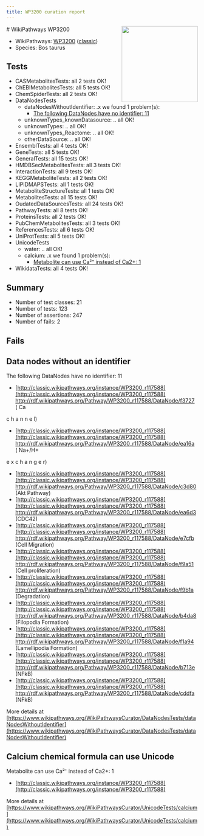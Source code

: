 ```yaml
---
title: WP3200 curation report
---
```


<img style="float: right; width: 200px" src="https://upload.wikimedia.org/wikipedia/commons/thumb/8/83/Wplogo_with_text_500.png/640px-Wplogo_with_text_500.png" />
# WikiPathways WP3200

* WikiPathways: [WP3200](https://wikipathways.org/pathways/WP3200) ([classic](https://classic.wikipathways.org/instance/WP3200))
* Species: Bos taurus
## Tests
* CASMetabolitesTests: all 2 tests OK!
* ChEBIMetabolitesTests: all 5 tests OK!
* ChemSpiderTests: all 2 tests OK!
* DataNodesTests
    * dataNodesWithoutIdentifier: .x we found 1 problem(s):
        * [The following DataNodes have no identifier: 11](#8792c491)
    * unknownTypes_knownDatasource: .. all OK!
    * unknownTypes: .. all OK!
    * unknownTypes_Reactome: .. all OK!
    * otherDataSource: .. all OK!
* EnsemblTests: all 4 tests OK!
* GeneTests: all 5 tests OK!
* GeneralTests: all 15 tests OK!
* HMDBSecMetabolitesTests: all 3 tests OK!
* InteractionTests: all 9 tests OK!
* KEGGMetaboliteTests: all 2 tests OK!
* LIPIDMAPSTests: all 1 tests OK!
* MetaboliteStructureTests: all 1 tests OK!
* MetabolitesTests: all 15 tests OK!
* OudatedDataSourcesTests: all 24 tests OK!
* PathwayTests: all 8 tests OK!
* ProteinsTests: all 2 tests OK!
* PubChemMetabolitesTests: all 3 tests OK!
* ReferencesTests: all 6 tests OK!
* UniProtTests: all 5 tests OK!
* UnicodeTests
    * water: .. all OK!
    * calcium: .x we found 1 problem(s):
        * [Metabolite can use Ca²⁺ instead of Ca2+: 1](#11d84c22)
* WikidataTests: all 4 tests OK!


## Summary

* Number of test classes: 21
* Number of tests: 123
* Number of assertions: 247
* Number of fails: 2

## Fails

<a name="8792c491" />

## Data nodes without an identifier

The following DataNodes have no identifier: 11

* [http://classic.wikipathways.org/instance/WP3200_r117588](http://classic.wikipathways.org/instance/WP3200_r117588) http://rdf.wikipathways.org/Pathway/WP3200_r117588/DataNode/f3727 (
Ca

c
h
a
n
n
e
l)
* [http://classic.wikipathways.org/instance/WP3200_r117588](http://classic.wikipathways.org/instance/WP3200_r117588) http://rdf.wikipathways.org/Pathway/WP3200_r117588/DataNode/ea16a (
Na+/H+

e
x
c
h
a
n
g
e
r)
* [http://classic.wikipathways.org/instance/WP3200_r117588](http://classic.wikipathways.org/instance/WP3200_r117588) http://rdf.wikipathways.org/Pathway/WP3200_r117588/DataNode/c3d80 (Akt
Pathway)
* [http://classic.wikipathways.org/instance/WP3200_r117588](http://classic.wikipathways.org/instance/WP3200_r117588) http://rdf.wikipathways.org/Pathway/WP3200_r117588/DataNode/ea6d3 (CDC42)
* [http://classic.wikipathways.org/instance/WP3200_r117588](http://classic.wikipathways.org/instance/WP3200_r117588) http://rdf.wikipathways.org/Pathway/WP3200_r117588/DataNode/e7cfb (Cell Migration)
* [http://classic.wikipathways.org/instance/WP3200_r117588](http://classic.wikipathways.org/instance/WP3200_r117588) http://rdf.wikipathways.org/Pathway/WP3200_r117588/DataNode/f9a51 (Cell proliferation)
* [http://classic.wikipathways.org/instance/WP3200_r117588](http://classic.wikipathways.org/instance/WP3200_r117588) http://rdf.wikipathways.org/Pathway/WP3200_r117588/DataNode/f9b1a (Degradation)
* [http://classic.wikipathways.org/instance/WP3200_r117588](http://classic.wikipathways.org/instance/WP3200_r117588) http://rdf.wikipathways.org/Pathway/WP3200_r117588/DataNode/b4da8 (Filopodia
Formation)
* [http://classic.wikipathways.org/instance/WP3200_r117588](http://classic.wikipathways.org/instance/WP3200_r117588) http://rdf.wikipathways.org/Pathway/WP3200_r117588/DataNode/f1a94 (Lamellipodia
Formation)
* [http://classic.wikipathways.org/instance/WP3200_r117588](http://classic.wikipathways.org/instance/WP3200_r117588) http://rdf.wikipathways.org/Pathway/WP3200_r117588/DataNode/b713e (NFkB)
* [http://classic.wikipathways.org/instance/WP3200_r117588](http://classic.wikipathways.org/instance/WP3200_r117588) http://rdf.wikipathways.org/Pathway/WP3200_r117588/DataNode/cddfa (NFkB)


More details at [https://www.wikipathways.org/WikiPathwaysCurator/DataNodesTests/dataNodesWithoutIdentifier](https://www.wikipathways.org/WikiPathwaysCurator/DataNodesTests/dataNodesWithoutIdentifier)

<a name="11d84c22" />

## Calcium chemical formula can use Unicode

Metabolite can use Ca²⁺ instead of Ca2+: 1

* [http://classic.wikipathways.org/instance/WP3200_r117588](http://classic.wikipathways.org/instance/WP3200_r117588)


More details at [https://www.wikipathways.org/WikiPathwaysCurator/UnicodeTests/calcium](https://www.wikipathways.org/WikiPathwaysCurator/UnicodeTests/calcium)

